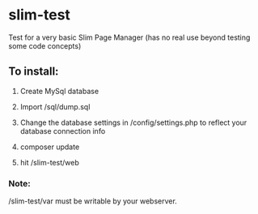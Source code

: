 # slim-test
Test for a very basic Slim Page Manager (has no real use beyond testing some code concepts)

## To install: 
1) Create MySql database

2) Import /sql/dump.sql

3) Change the database settings in /config/settings.php to reflect your database connection info

4) composer update

5) hit <host>/slim-test/web

### Note: 
/slim-test/var must be writable by your webserver.

